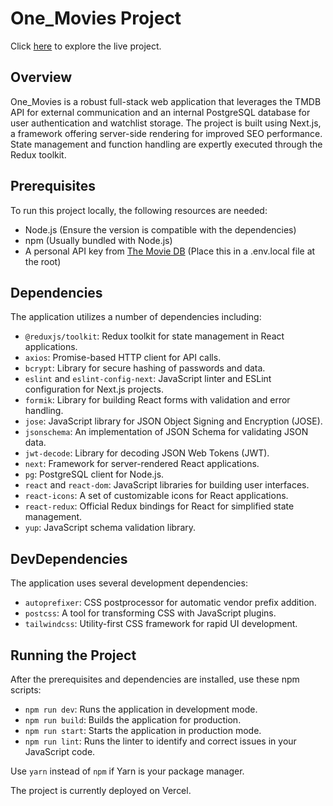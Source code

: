 # One_Movies Project

Click [here](https://one-movies.vercel.app/) to explore the live project.

## Overview

One_Movies is a robust full-stack web application that leverages the TMDB API for external communication and an internal PostgreSQL database for user authentication and watchlist storage. The project is built using Next.js, a framework offering server-side rendering for improved SEO performance. State management and function handling are expertly executed through the Redux toolkit.

## Prerequisites

To run this project locally, the following resources are needed:

- Node.js (Ensure the version is compatible with the dependencies)
- npm (Usually bundled with Node.js)
- A personal API key from [The Movie DB](https://www.themoviedb.org/) (Place this in a .env.local file at the root)

## Dependencies

The application utilizes a number of dependencies including:

- `@reduxjs/toolkit`: Redux toolkit for state management in React applications.
- `axios`: Promise-based HTTP client for API calls.
- `bcrypt`: Library for secure hashing of passwords and data.
- `eslint` and `eslint-config-next`: JavaScript linter and ESLint configuration for Next.js projects.
- `formik`: Library for building React forms with validation and error handling.
- `jose`: JavaScript library for JSON Object Signing and Encryption (JOSE).
- `jsonschema`: An implementation of JSON Schema for validating JSON data.
- `jwt-decode`: Library for decoding JSON Web Tokens (JWT).
- `next`: Framework for server-rendered React applications.
- `pg`: PostgreSQL client for Node.js.
- `react` and `react-dom`: JavaScript libraries for building user interfaces.
- `react-icons`: A set of customizable icons for React applications.
- `react-redux`: Official Redux bindings for React for simplified state management.
- `yup`: JavaScript schema validation library.

## DevDependencies

The application uses several development dependencies:

- `autoprefixer`: CSS postprocessor for automatic vendor prefix addition.
- `postcss`: A tool for transforming CSS with JavaScript plugins.
- `tailwindcss`: Utility-first CSS framework for rapid UI development.

## Running the Project

After the prerequisites and dependencies are installed, use these npm scripts:

- `npm run dev`: Runs the application in development mode.
- `npm run build`: Builds the application for production.
- `npm run start`: Starts the application in production mode.
- `npm run lint`: Runs the linter to identify and correct issues in your JavaScript code.

Use `yarn` instead of `npm` if Yarn is your package manager.

The project is currently deployed on Vercel.
